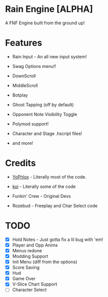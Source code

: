 # Rain Engine [ALPHA]

A FNF Engine built from the ground up!

# Features

* Rain Input - An all new input system!

* Swag Options menu!!

* DownScroll

* MiddleScroll

* Botplay

* Ghost Tapping (off by default)

* Opponent Note Visibility Toggle

* Polymod support!

* Character and Stage .hscript files!

* and more!

# Credits

* [YoPhlox](https://x.com/yophlox) - Literally most of the code.
* [koi](https://github.com/maybekoi) - Literally some of the code

* Funkin' Crew - Original Devs

* Rozebud - Freeplay and Char Select code

# TODO

- [x] Hold Notes - Just gotta fix a lil bug with 'em!
- [x] Player and Opp Anims
- [x] Menus redone
- [x] Modding Support
- [x] Init Menu (diff from the options)
- [x] Score Saving
- [x] Hud
- [x] Game Over
- [x] V-Slice Chart Support
- [ ] Character Select
